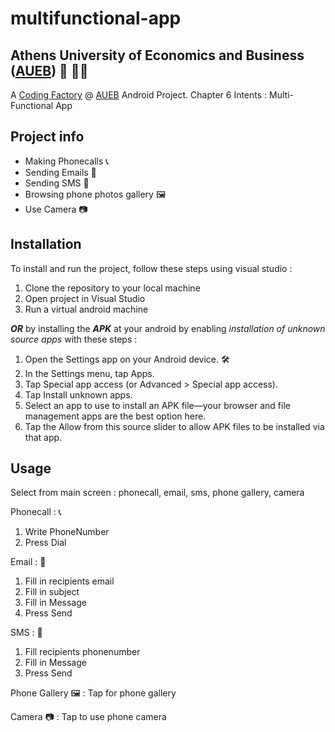 # multifunctional-app
## Athens University of Economics and Business ([AUEB](https://aueb.gr/)) 🏫 👨‍🎓
A [Coding Factory](https://codingfactory.aueb.gr/) @ [AUEB](https://aueb.gr/) Android Project. Chapter 6 Intents : Multi-Functional App

## Project info
- Making Phonecalls 📞
- Sending Emails 📧
- Sending SMS 💌
- Browsing phone photos gallery 🖼️
- Use Camera 📷

## Installation
To install and run the project, follow these steps using visual studio :
  1. Clone the repository to your local machine
  2. Open project in Visual Studio
  3. Run a virtual android machine
 
***OR*** by installing the ***APK*** at your android by enabling *installation of unknown source apps* with these steps :
  1. Open the Settings app on your Android device. 🛠️
  2. In the Settings menu, tap Apps. 
  3. Tap Special app access (or Advanced > Special app access).
  4. Tap Install unknown apps.
  5. Select an app to use to install an APK file—your browser and file management apps are the best option here.
  6. Tap the Allow from this source slider to allow APK files to be installed via that app.
  
## Usage
Select from main screen : phonecall, email, sms, phone gallery, camera

Phonecall : 📞
  1. Write PhoneNumber
  2. Press Dial

Email : 📧
  1. Fill in recipients email
  2. Fill in subject
  3. Fill in Message
  4. Press Send

SMS : 💌
  1. Fill recipients phonenumber
  2. Fill in Message
  3. Press Send

Phone Gallery 🖼️ : Tap for phone gallery

Camera 📷 : Tap to use phone camera

